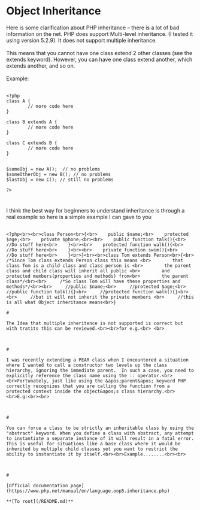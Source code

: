 # Object Inheritance



Here is some clarification about PHP inheritance &#x2013; there is a lot of bad information on the net.  PHP does support Multi-level inheritance.  (I tested it using version 5.2.9).  It does not support multiple inheritance.<br> <br>This means that you cannot have one class extend 2 other classes (see the extends keyword).  However, you can have one class extend another, which extends another, and so on. <br> <br>Example:<br> <br>

```
<?php
class A {
        // more code here
}
 
class B extends A {
        // more code here
}
 
class C extends B {
        // more code here
}
 
 
$someObj = new A();  // no problems
$someOtherObj = new B(); // no problems
$lastObj = new C(); // still no problems
 
?>
```
  

#

I think the best way for beginners to understand inheritance is through a real example so here is a simple example I can gave to you <br><br>

```
<?php<br><br>class Person<br>{<br>    public $name;<br>    protected $age;<br>    private $phone;<br><br>    public function talk(){<br>        //Do stuff here<br>    }<br><br>    protected function walk(){<br>        //Do stuff here<br>    }<br><br>    private function swim(){<br>        //Do stuff here<br>    }<br>}<br><br>class Tom extends Person<br>{<br>    /*Since Tom class extends Person class this means <br>        that class Tom is a child class and class person is <br>        the parent class and child class will inherit all public <br>        and protected members(properties and methods) from<br>        the parent class*/<br><br>     /*So class Tom will have these properties and methods*/<br><br>     //public $name;<br>     //protected $age;<br>     //public function talk(){}<br>     //protected function walk(){}<br><br>     //but it will not inherit the private members <br>     //this is all what Object inheritance means<br>}  

#

The Idea that multiple inheritence is not supported is correct but with tratits this can be reviewed.<br><br>for e.g.<br> <br>

```
<?php
trait  custom
{
     public function hello()
     {
          echo "hello";
     }
}

trait custom2
{
       public function hello()
       {
            echo "hello2";
       }
}

class inheritsCustom
{
        use custom, custom2
        {
              custom2::hello insteadof custom;
        }
}

$obj = new inheritsCustom();
$obj-&gt;hello();
?>
```
  

#

I was recently extending a PEAR class when I encountered a situation where I wanted to call a constructor two levels up the class hierarchy, ignoring the immediate parent.  In such a case, you need to explicitly reference the class name using the :: operator.<br><br>Fortunately, just like using the &apos;parent&apos; keyword PHP correctly recognizes that you are calling the function from a protected context inside the object&apos;s class hierarchy.<br><br>E.g:<br><br>

```
<?php
class foo
{
  public function something()
  {
    echo __CLASS__; // foo
    var_dump($this);
  }
}

class foo_bar extends foo
{
  public function something()
  {
    echo __CLASS__; // foo_bar
    var_dump($this);
  }
}

class foo_bar_baz extends foo_bar
{
  public function something()
  {
    echo __CLASS__; // foo_bar_baz
    var_dump($this);
  }

  public function call()
  {
    echo self::something(); // self
    echo parent::something(); // parent
    echo foo::something(); // grandparent
  }
}

error_reporting(-1);

$obj = new foo_bar_baz();
$obj-&gt;call();

// Output similar to:
// foo_bar_baz
// object(foo_bar_baz)[1]
// foo_bar
// object(foo_bar_baz)[1]
// foo
// object(foo_bar_baz)[1]

?>
```
  

#

You can force a class to be strictly an inheritable class by using the "abstract" keyword. When you define a class with abstract, any attempt to instantiate a separate instance of it will result in a fatal error. This is useful for situations like a base class where it would be inherited by multiple child classes yet you want to restrict the ability to instantiate it by itself.<br><br>Example........<br><br>

```
<?php

abstract class Cheese
{
      //can ONLY be inherited by another class
}

class Cheddar extends Cheese
{
}

$dinner = new Cheese; //fatal error
$lunch = new Cheddar; //works!

?>
```
  

#

[Official documentation page](https://www.php.net/manual/en/language.oop5.inheritance.php)

**[To root](/README.md)**
